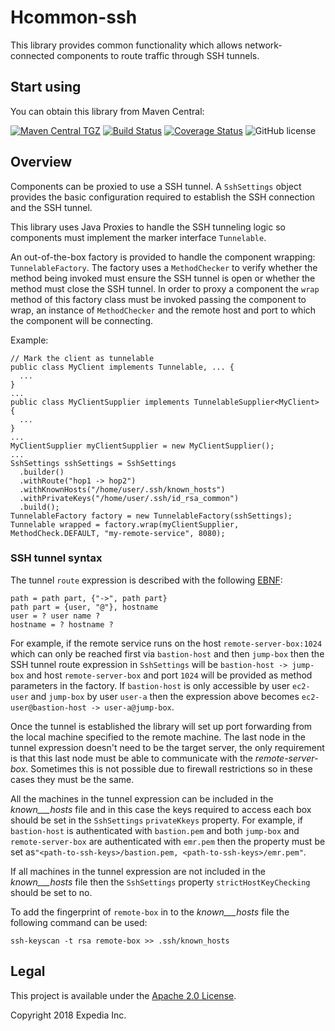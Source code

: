 # Hcommon-ssh

This library provides common functionality which allows network-connected components to route traffic through SSH tunnels.

## Start using

You can obtain this library from Maven Central:

[![Maven Central TGZ](https://maven-badges.herokuapp.com/maven-central/com.hotels/hcommon-ssh/badge.svg?subject=com.hotels:hcommon-ssh.jar)](https://maven-badges.herokuapp.com/maven-central/com.hotels/hcommon-ssh) [![Build Status](https://travis-ci.org/HotelsDotCom/hcommon-ssh.svg?branch=master)](https://travis-ci.org/HotelsDotCom/hcommon-ssh) [![Coverage Status](https://coveralls.io/repos/github/HotelsDotCom/hcommon-ssh/badge.svg?branch=master)](https://coveralls.io/github/HotelsDotCom/hcommon-ssh?branch=master) ![GitHub license](https://img.shields.io/github/license/HotelsDotCom/hcommon-ssh.svg)

## Overview

Components can be proxied to use a SSH tunnel. A `SshSettings` object provides the basic configuration required to establish the SSH connection and the SSH tunnel.

This library uses Java Proxies to handle the SSH tunneling logic so components must implement the marker interface `Tunnelable`.

An out-of-the-box factory is provided to handle the component wrapping: `TunnelableFactory`. The factory uses a `MethodChecker` to verify whether the method being invoked must ensure the SSH tunnel is open or whether the method must close the SSH tunnel. In order to proxy a component the `wrap` method of this factory class must be invoked passing the component to wrap, an instance of `MethodChecker` and the remote host and port to which the component will be connecting.

Example:

    // Mark the client as tunnelable
    public class MyClient implements Tunnelable, ... {
      ...
    }
    ...
    public class MyClientSupplier implements TunnelableSupplier<MyClient> {
      ...
    }
    ...
    MyClientSupplier myClientSupplier = new MyClientSupplier();
    ...
    SshSettings sshSettings = SshSettings
      .builder()
      .withRoute("hop1 -> hop2")
      .withKnownHosts("/home/user/.ssh/known_hosts")
      .withPrivateKeys("/home/user/.ssh/id_rsa_common")
      .build();
    TunnelableFactory factory = new TunnelableFactory(sshSettings);
    Tunnelable wrapped = factory.wrap(myClientSupplier, MethodCheck.DEFAULT, "my-remote-service", 8080);

### SSH tunnel syntax

The tunnel `route` expression is described with the following <a href="https://en.wikipedia.org/wiki/Extended_Backus%E2%80%93Naur_Form">EBNF</a>:

    path = path part, {"->", path part}
    path part = {user, "@"}, hostname
    user = ? user name ?
    hostname = ? hostname ?

For example, if the remote service runs on the host `remote-server-box:1024` which can only be reached first via `bastion-host` and then `jump-box` then the SSH tunnel route expression in `SshSettings` will be `bastion-host -> jump-box` and host `remote-server-box` and port `1024` will be provided as method parameters in the factory. If `bastion-host` is only accessible by user `ec2-user` and `jump-box` by user `user-a` then the expression above becomes `ec2-user@bastion-host -> user-a@jump-box`.

Once the tunnel is established the library will set up port forwarding from the local machine specified to the remote machine. The last node in the tunnel expression doesn't need to be the target server, the only requirement is that this last node must be able to communicate with the _remote-server-box_. Sometimes this is not possible due to firewall restrictions so in these cases they must be the same.

All the machines in the tunnel expression can be included in the _known___hosts_ file and in this case the keys required to access each box should be set in the `SshSettings` `privateKkeys` property. For example, if `bastion-host` is authenticated with `bastion.pem` and both `jump-box` and `remote-server-box` are authenticated with `emr.pem` then the property must be set as`"<path-to-ssh-keys>/bastion.pem, <path-to-ssh-keys>/emr.pem"`.

If all machines in the tunnel expression are not included in the _known___hosts_ file then the `SshSettings` property `strictHostKeyChecking` should be set to no.

To add the fingerprint of `remote-box` in to the _known___hosts_ file the following command can be used:

    ssh-keyscan -t rsa remote-box >> .ssh/known_hosts

## Legal
This project is available under the [Apache 2.0 License](http://www.apache.org/licenses/LICENSE-2.0.html).

Copyright 2018 Expedia Inc.
